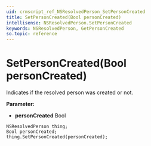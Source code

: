 ```yaml
---
uid: crmscript_ref_NSResolvedPerson_SetPersonCreated
title: SetPersonCreated(Bool personCreated)
intellisense: NSResolvedPerson.SetPersonCreated
keywords: NSResolvedPerson, GetPersonCreated
so.topic: reference
---
```


# SetPersonCreated(Bool personCreated)

Indicates if the resolved person was created or not.

**Parameter:** 
* **personCreated** Bool

```crmscript
NSResolvedPerson thing;
Bool personCreated;
thing.SetPersonCreated(personCreated);
```

